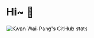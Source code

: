 # Hi~ 👋

![Kwan Wai-Pang's GitHub stats](https://github-readme-stats.vercel.app/api?username=KwanWanPang&show_icons=true&theme=radical)
